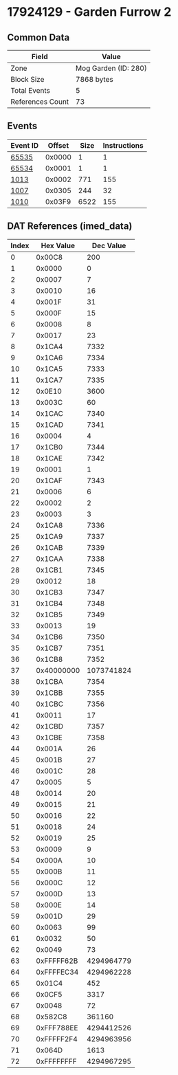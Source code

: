 # 17924129 - Garden Furrow 2

## Common Data

| Field            | Value                |
|------------------|----------------------|
| Zone             | Mog Garden (ID: 280) |
| Block Size       | 7868 bytes           |
| Total Events     | 5                    |
| References Count | 73                   |

## Events

| Event ID            | Offset   |   Size |   Instructions |
|---------------------|----------|--------|----------------|
| [65535](./65535.md) | 0x0000   |      1 |              1 |
| [65534](./65534.md) | 0x0001   |      1 |              1 |
| [1013](./1013.md)   | 0x0002   |    771 |            155 |
| [1007](./1007.md)   | 0x0305   |    244 |             32 |
| [1010](./1010.md)   | 0x03F9   |   6522 |            155 |

## DAT References (imed_data)

|   Index | Hex Value   |   Dec Value |
|---------|-------------|-------------|
|       0 | 0x00C8      |         200 |
|       1 | 0x0000      |           0 |
|       2 | 0x0007      |           7 |
|       3 | 0x0010      |          16 |
|       4 | 0x001F      |          31 |
|       5 | 0x000F      |          15 |
|       6 | 0x0008      |           8 |
|       7 | 0x0017      |          23 |
|       8 | 0x1CA4      |        7332 |
|       9 | 0x1CA6      |        7334 |
|      10 | 0x1CA5      |        7333 |
|      11 | 0x1CA7      |        7335 |
|      12 | 0x0E10      |        3600 |
|      13 | 0x003C      |          60 |
|      14 | 0x1CAC      |        7340 |
|      15 | 0x1CAD      |        7341 |
|      16 | 0x0004      |           4 |
|      17 | 0x1CB0      |        7344 |
|      18 | 0x1CAE      |        7342 |
|      19 | 0x0001      |           1 |
|      20 | 0x1CAF      |        7343 |
|      21 | 0x0006      |           6 |
|      22 | 0x0002      |           2 |
|      23 | 0x0003      |           3 |
|      24 | 0x1CA8      |        7336 |
|      25 | 0x1CA9      |        7337 |
|      26 | 0x1CAB      |        7339 |
|      27 | 0x1CAA      |        7338 |
|      28 | 0x1CB1      |        7345 |
|      29 | 0x0012      |          18 |
|      30 | 0x1CB3      |        7347 |
|      31 | 0x1CB4      |        7348 |
|      32 | 0x1CB5      |        7349 |
|      33 | 0x0013      |          19 |
|      34 | 0x1CB6      |        7350 |
|      35 | 0x1CB7      |        7351 |
|      36 | 0x1CB8      |        7352 |
|      37 | 0x40000000  |  1073741824 |
|      38 | 0x1CBA      |        7354 |
|      39 | 0x1CBB      |        7355 |
|      40 | 0x1CBC      |        7356 |
|      41 | 0x0011      |          17 |
|      42 | 0x1CBD      |        7357 |
|      43 | 0x1CBE      |        7358 |
|      44 | 0x001A      |          26 |
|      45 | 0x001B      |          27 |
|      46 | 0x001C      |          28 |
|      47 | 0x0005      |           5 |
|      48 | 0x0014      |          20 |
|      49 | 0x0015      |          21 |
|      50 | 0x0016      |          22 |
|      51 | 0x0018      |          24 |
|      52 | 0x0019      |          25 |
|      53 | 0x0009      |           9 |
|      54 | 0x000A      |          10 |
|      55 | 0x000B      |          11 |
|      56 | 0x000C      |          12 |
|      57 | 0x000D      |          13 |
|      58 | 0x000E      |          14 |
|      59 | 0x001D      |          29 |
|      60 | 0x0063      |          99 |
|      61 | 0x0032      |          50 |
|      62 | 0x0049      |          73 |
|      63 | 0xFFFFF62B  |  4294964779 |
|      64 | 0xFFFFEC34  |  4294962228 |
|      65 | 0x01C4      |         452 |
|      66 | 0x0CF5      |        3317 |
|      67 | 0x0048      |          72 |
|      68 | 0x582C8     |      361160 |
|      69 | 0xFFF788EE  |  4294412526 |
|      70 | 0xFFFFF2F4  |  4294963956 |
|      71 | 0x064D      |        1613 |
|      72 | 0xFFFFFFFF  |  4294967295 |

